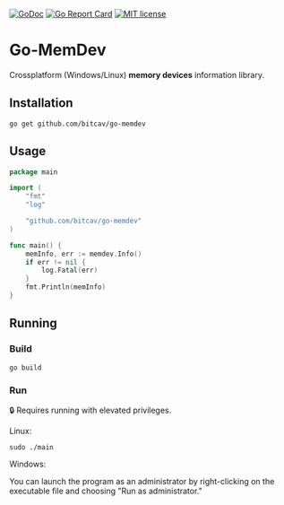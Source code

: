 [![GoDoc](https://godoc.org/github.com/narqo/go-badge?status.svg)](https://godoc.org/github.com/bitcav/go-memdev)
[![Go Report Card](https://goreportcard.com/badge/github.com/bitcav/go-memdev)](https://goreportcard.com/report/github.com/bitcav/go-memdev)
[![MIT license](https://img.shields.io/badge/License-MIT-blue.svg)](https://github.com/bitcav/go-memdev/blob/master/LICENSE)
 
# Go-MemDev

Crossplatform (Windows/Linux) **memory devices** information library.

## Installation
```
go get github.com/bitcav/go-memdev
```

## Usage

```go
package main

import (
	"fmt"
	"log"

	"github.com/bitcav/go-memdev"
)

func main() {
	memInfo, err := memdev.Info()
	if err != nil {
		log.Fatal(err)
	}
	fmt.Println(memInfo)
}

```

## Running

### Build
```
go build
```

### Run
:lock: Requires running with elevated privileges.

Linux:
```
sudo ./main
```

Windows:

You can launch the program as an administrator by right-clicking on the executable file and choosing "Run as administrator."
